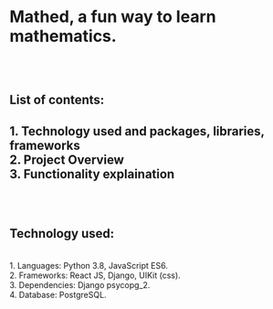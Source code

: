 <h1>Mathed, a fun way to learn mathematics.</h1>
<br>
<br>
<h2>List of contents:<h2>
1. Technology used and packages, libraries, frameworks<br>
2. Project Overview<br>
3. Functionality explaination<br> 
<br>
<br>
<h2> Technology used:</h2>
<br>
1. Languages: Python 3.8, JavaScript ES6.<br>
2. Frameworks: React JS, Django, UIKit (css).<br>
3. Dependencies: Django psycopg_2.<br>
4. Database: PostgreSQL.<br>